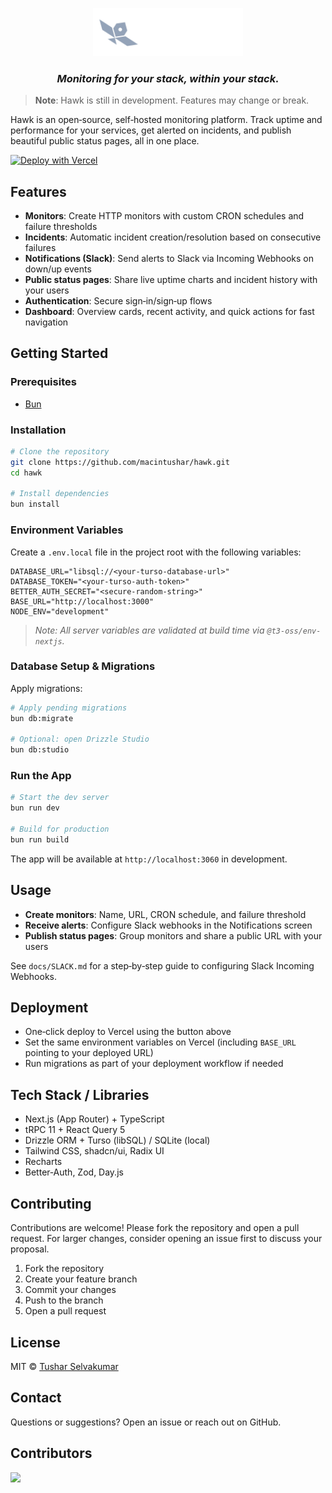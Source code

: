 <p align="center">
   <img src="./public/logo-full.svg" alt="Hawk" width="240" />
   <h3 align="center"><i>Monitoring for your stack, within your stack.</i></h3>
</p>

> **Note**: Hawk is still in development. Features may change or break.

Hawk is an open‑source, self‑hosted monitoring platform. Track uptime and performance for your services, get alerted on incidents, and publish beautiful public status pages, all in one place.

[![Deploy with Vercel](https://vercel.com/button)](https://vercel.com/new/clone?repository-url=https://github.com/macintushar/hawk)

## Features

- **Monitors**: Create HTTP monitors with custom CRON schedules and failure thresholds
- **Incidents**: Automatic incident creation/resolution based on consecutive failures
- **Notifications (Slack)**: Send alerts to Slack via Incoming Webhooks on down/up events
- **Public status pages**: Share live uptime charts and incident history with your users
- **Authentication**: Secure sign‑in/sign‑up flows
- **Dashboard**: Overview cards, recent activity, and quick actions for fast navigation

## Getting Started

### Prerequisites

- [Bun](https://bun.sh)

### Installation

```bash
# Clone the repository
git clone https://github.com/macintushar/hawk.git
cd hawk

# Install dependencies
bun install
```

### Environment Variables

Create a `.env.local` file in the project root with the following variables:

```dotenv
DATABASE_URL="libsql://<your-turso-database-url>"
DATABASE_TOKEN="<your-turso-auth-token>"
BETTER_AUTH_SECRET="<secure-random-string>"
BASE_URL="http://localhost:3000"
NODE_ENV="development"
```

> _Note: All server variables are validated at build time via `@t3-oss/env-nextjs`._

### Database Setup & Migrations

Apply migrations:

```bash
# Apply pending migrations
bun db:migrate

# Optional: open Drizzle Studio
bun db:studio
```

### Run the App

```bash
# Start the dev server
bun run dev

# Build for production
bun run build
```

The app will be available at `http://localhost:3060` in development.

## Usage

- **Create monitors**: Name, URL, CRON schedule, and failure threshold
- **Receive alerts**: Configure Slack webhooks in the Notifications screen
- **Publish status pages**: Group monitors and share a public URL with your users

See `docs/SLACK.md` for a step‑by‑step guide to configuring Slack Incoming Webhooks.

## Deployment

- One‑click deploy to Vercel using the button above
- Set the same environment variables on Vercel (including `BASE_URL` pointing to your deployed URL)
- Run migrations as part of your deployment workflow if needed

## Tech Stack / Libraries

- Next.js (App Router) + TypeScript
- tRPC 11 + React Query 5
- Drizzle ORM + Turso (libSQL) / SQLite (local)
- Tailwind CSS, shadcn/ui, Radix UI
- Recharts
- Better‑Auth, Zod, Day.js

## Contributing

Contributions are welcome! Please fork the repository and open a pull request. For larger changes, consider opening an issue first to discuss your proposal.

1. Fork the repository
2. Create your feature branch
3. Commit your changes
4. Push to the branch
5. Open a pull request

## License

MIT © [Tushar Selvakumar](https://github.com/macintushar)

## Contact

Questions or suggestions? Open an issue or reach out on GitHub.

## Contributors

<a href="https://github.com/macintushar/hawk/graphs/contributors">
  <img src="https://contrib.rocks/image?repo=macintushar/hawk" />
</a>
